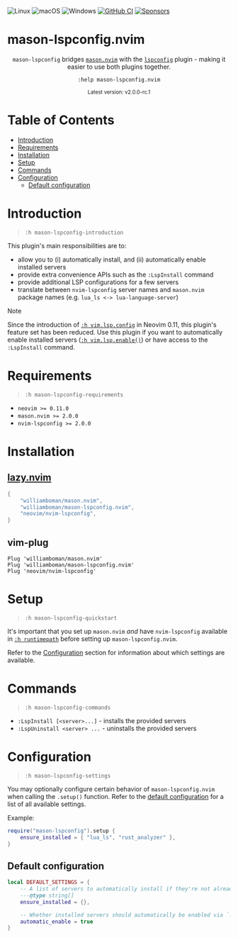 ![Linux](https://img.shields.io/badge/Linux-%23.svg?logo=linux&color=FCC624&logoColor=black)
![macOS](https://img.shields.io/badge/macOS-%23.svg?logo=apple&color=000000&logoColor=white)
![Windows](https://img.shields.io/badge/Windows-%23.svg?logo=windows&color=0078D6&logoColor=white)
[![GitHub CI](https://github.com/williamboman/mason-lspconfig.nvim/workflows/Tests/badge.svg)](https://github.com/williamboman/mason-lspconfig.nvim/actions?query=workflow%3ATests+branch%3Amain+event%3Apush)
[![Sponsors](https://img.shields.io/github/sponsors/williamboman?style=flat-square)](https://github.com/sponsors/williamboman)

# mason-lspconfig.nvim

<p align="center">
    <code>mason-lspconfig</code> bridges <a
    href="https://github.com/williamboman/mason.nvim"><code>mason.nvim</code></a> with the <a
    href="https://github.com/neovim/nvim-lspconfig"><code>lspconfig</code></a> plugin - making it easier to use both
    plugins together.
</p>
<p align="center">
    <code>:help mason-lspconfig.nvim</code>
</p>
<p align="center">
    <sup>Latest version: v2.0.0-rc.1</sup> <!-- x-release-please-version -->
</p>

# Table of Contents

- [Introduction](#introduction)
- [Requirements](#requirements)
- [Installation](#installation)
- [Setup](#setup)
- [Commands](#commands)
- [Configuration](#configuration)
  - [Default configuration](#default-configuration)

# Introduction

> `:h mason-lspconfig-introduction`

This plugin's main responsibilities are to:

- allow you to (i) automatically install, and (ii) automatically enable installed servers
- provide extra convenience APIs such as the `:LspInstall` command
- provide additional LSP configurations for a few servers
- translate between `nvim-lspconfig` server names and `mason.nvim` package names (e.g. `lua_ls <-> lua-language-server`)

> [!NOTE]
> Since the introduction of [`:h vim.lsp.config`](https://neovim.io/doc/user/lsp.html#vim.lsp.config()) in Neovim 0.11,
> this plugin's feature set has been reduced. Use this plugin if you want to automatically enable installed servers
> ([`:h vim.lsp.enable()`](https://neovim.io/doc/user/lsp.html#vim.lsp.enable())) or have access to the `:LspInstall`
> command.

# Requirements

> `:h mason-lspconfig-requirements`

- `neovim >= 0.11.0`
- `mason.nvim >= 2.0.0`
- `nvim-lspconfig >= 2.0.0`

# Installation

## [lazy.nvim](https://github.com/folke/lazy.nvim)

```lua
{
    "williamboman/mason.nvim",
    "williamboman/mason-lspconfig.nvim",
    "neovim/nvim-lspconfig",
}
```

## vim-plug

```vim
Plug 'williamboman/mason.nvim'
Plug 'williamboman/mason-lspconfig.nvim'
Plug 'neovim/nvim-lspconfig'
```

# Setup

> `:h mason-lspconfig-quickstart`

It's important that you set up `mason.nvim` _and_ have `nvim-lspconfig` available in [`:h
runtimepath`](https://neovim.io/doc/user/options.html#'runtimepath') before setting up `mason-lspconfig.nvim`.

Refer to the [Configuration](#configuration) section for information about which settings are available.

# Commands

> `:h mason-lspconfig-commands`

- `:LspInstall [<server>...]` - installs the provided servers
- `:LspUninstall <server> ...` - uninstalls the provided servers

# Configuration

> `:h mason-lspconfig-settings`

You may optionally configure certain behavior of `mason-lspconfig.nvim` when calling the `.setup()` function. Refer to
the [default configuration](#default-configuration) for a list of all available settings.

Example:

```lua
require("mason-lspconfig").setup {
    ensure_installed = { "lua_ls", "rust_analyzer" },
}
```

## Default configuration

```lua
local DEFAULT_SETTINGS = {
    -- A list of servers to automatically install if they're not already installed. Example: { "rust_analyzer@nightly", "lua_ls" }
    ---@type string[]
    ensure_installed = {},

    -- Whether installed servers should automatically be enabled via `:h vim.lsp.enable()`.
    automatic_enable = true
}
```
